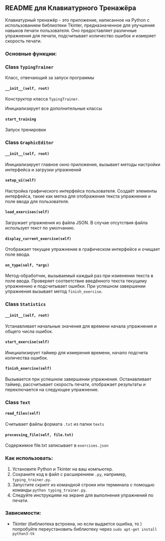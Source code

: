 ## README для Клавиатурного Тренажёра

Клавиатурный тренажёр - это приложение, написанное на Python с использованием
библиотеки Tkinter, предназначенное для улучшения навыков печати 
пользователя. Оно предоставляет различные упражнения для печати, 
подсчитывает количество ошибок и измеряет скорость печати.

### Основные функции:

### Class `TypingTrainer`
Класс, отвечающий за запуск программы

#### `__init__(self, root)` 
Конструктор класса `TypingTrainer`. 

Инициализирует все дополнительные классы

#### `start_training`
Запуск тренировки


### Class `GraphicEditor`

#### `__init__(self, root)`
Инициализирует главное окно приложения, вызывает методы настройки интерфейса и загрузки упражнений

#### `setup_ui(self)`
Настройка графического интерфейса пользователя. Создаёт элементы интерфейса, такие как метка для отображения текста упражнения и поле ввода для пользователя.

#### `load_exercises(self)`
Загружает упражнения из файла JSON. В случае отсутствия файла использует текст по умолчанию.

#### `display_current_exercise(self)`
Отображает текущее упражнение в графическом интерфейсе и очищает поле ввода.

#### `on_type(self, *args)`
Метод-обработчик, вызываемый каждый раз при изменении текста в поле ввода. Проверяет соответствие введённого текста текущему упражнению и подсчитывает ошибки. При успешном завершении упражнения вызывает метод `finish_exercise`.


### Class `Statistics`

#### `__init__(self, root)`
Устанавливает начальные значения для времени начала упражнения и общего числа ошибок.

#### `start_exercise(self)`
Инициализирует таймер для измерения времени, начало подсчета количества ошибок.

#### `finish_exercise(self)`
Вызывается при успешном завершении упражнения. Останавливает таймер, рассчитывает скорость печати, отображает результаты и переключается на следующее упражнение.

### Class `Text`

#### `read_files(self)`
Считывает файлы формата `.txt` из папки `texts`

#### `processing_file(self, file.txt)` 
Содержимое file.txt записывает в `exercises.json`

### Как использовать:

1. Установите Python и Tkinter на ваш компьютер.
2. Сохраните код в файл с расширением `.py`, например, `typing_trainer.py`.
3. Запустите скрипт из командной строки или терминала с помощью команды `python typing_trainer.py`.
4. Следуйте инструкциям на экране для выполнения упражнений по печати.

### Зависимости:
- Tkinter (библиотека встроена, но если выдается ошибка, то )
попробуйте переустановить библиотеку через ```sudo apt-get install python3-tk```